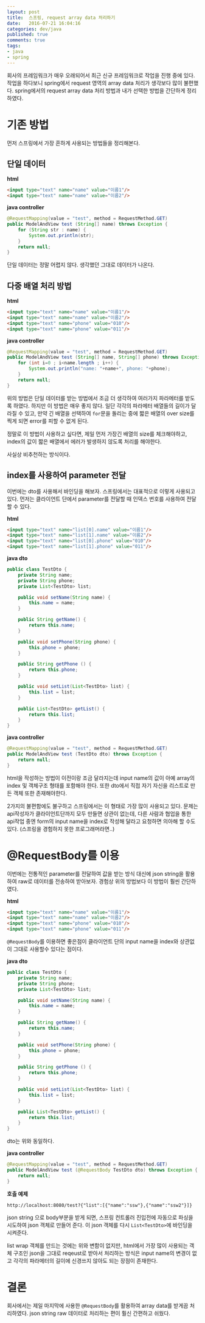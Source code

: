 ```yaml
---
layout: post
title:  스프링, request array data 처리하기
date:   2016-07-21 16:04:16
categories: dev/java
published: true
comments: true
tags: 
- java
- spring
---
```


회사의 프레임워크가 매우 오래되어서 최근 신규 프레임워크로 작업을 진행 중에 있다. 작업을 하다보니 spring에서 request 영역의 array data 처리가 생각보다 많이 불편했다. spring에서의 request array data 처리 방법과 내가 선택한 방법을 간단하게 정리하였다.

# 기존 방법

먼저 스프링에서 가장 흔하게 사용되는 방법들을 정리해본다.

## 단일 데이터

**html**

```html
<input type="text" name="name" value="이름1"/>
<input type="text" name="name" value="이름2"/>
```

**java controller**

```java
@RequestMapping(value = "test", method = RequestMethod.GET)
public ModelAndView test (String[] name) throws Exception {
	for (String str : name) {
		System.out.println(str);
	}
	return null;
}
```

단일 데이터는 정말 어렵지 않다. 생각했던 그대로 데이터가 나온다.

## 다중 배열 처리 방법

**html**

```html
<input type="text" name="name" value="이름1"/>
<input type="text" name="name" value="이름2"/>
<input type="text" name="phone" value="010"/>
<input type="text" name="phone" value="011"/>
```

**java controller**

```java
@RequestMapping(value = "test", method = RequestMethod.GET)
public ModelAndView test (String[] name, String[] phone) throws Exception {
	for (int i=0 ; i<name.length ; i++) {
		System.out.println("name: "+name+", phone: "+phone);
	}
	return null;
}
```

위의 방법은 단일 데이터를 받는 방법에서 조금 더 생각하여 여러가지 파라메터를 받도록 하였다. 하지만 이 방법은 매우 좋지 않다. 일단 각각의 파라메터 배열들의 길이가 달라질 수 있고, 만약 긴 배열을 선택하여 `for`문을 돌리는 중에 짧은 배열의 over size를 찍게 되면 error를 피할 수 없게 된다.

정말로 이 방법이 사용하고 싶다면, 제일 먼저 가장긴 배열의 size를 체크해야하고, index의 값이 짧은 배열에서 에러가 발생하지 않도록 처리를 해야한다. 

사실상 비추천하는 방식이다.

## index를 사용하여 parameter 전달

이번에는 dto를 사용해서 바인딩을 해보자. 스프링에서는 대표적으로 이렇게 사용되고 있다. 먼저는 클라이언트 단에서 parameter를 전달할 때 인덱스 번호를 사용하여 전달 할 수 있다.

**html**

```html
<input type="text" name="list[0].name" value="이름1"/>
<input type="text" name="list[1].name" value="이름2"/>
<input type="text" name="list[0].phone" value="010"/>
<input type="text" name="list[1].phone" value="011"/>
```

**java dto**

```java
public class TestDto {
	private String name;
	private String phone;
	private List<TestDto> list;

	public void setName(String name) {
		this.name = name;
	}

	public String getName() {
		return this.name;
	}

	public void setPhone(String phone) {
		this.phone = phone;
	}

	public String getPhone () {
		return this.phone;
	}

	public void setList(List<TestDto> list) {
		this.list = list;
	}

	public List<TestDto> getList() {
		return this.list;
	}
}
```

**java controller**

```java
@RequestMapping(value = "test", method = RequestMethod.GET)
public ModelAndView test (TestDto dto) throws Exception {
	return null;
}
```

html을 작성하는 방법이 이전이랑 조금 달라지는데 input name의 값이 아예 array의 index 및 객체구조 형태를 포함해야 한다. 또한 dto에서 직접 자기 자신을 리스트로 만든 객체 또한 존재해야한다. 

2가지의 불편함에도 불구하고 스프링에서는 이 형태로 가장 많이 사용되고 있다. 문제는 api작성자가 클라이언트단까지 모두 만들면 상관이 없는데, 다른 사람과 협업을 통한 api작업 중엔 form의 input name을 index로 작성해 달라고 요청하면 의아해 할 수도 있다. (스프링을 경험하지 못한 프로그래머라면..)

# @RequestBody를 이용

이번에는 전통적인 parameter를 전달하여 값을 받는 방식 대신에 json string을 활용하여 raw로 데이터를 전송하여 받아보자. 경험상 위의 방법보다 이 방법이 훨씬 간단하였다.

**html**

```html
<input type="text" name="name" value="이름1"/>
<input type="text" name="name" value="이름2"/>
<input type="text" name="phone" value="010"/>
<input type="text" name="phone" value="011"/>
```

`@RequestBody`를 이용하면 좋은점이 클라이언트 단의 input name을 index와 상관없이 그대로 사용할수 있다는 점이다.

**java dto**

```java
public class TestDto {
	private String name;
	private String phone;
	private List<TestDto> list;

	public void setName(String name) {
		this.name = name;
	}

	public String getName() {
		return this.name;
	}

	public void setPhone(String phone) {
		this.phone = phone;
	}

	public String getPhone () {
		return this.phone;
	}

	public void setList(List<TestDto> list) {
		this.list = list;
	}

	public List<TestDto> getList() {
		return this.list;
	}
}
```

dto는 위와 동일하다.

**java controller**

```java
@RequestMapping(value = "test", method = RequestMethod.GET)
public ModelAndView test (@RequestBody TestDto dto) throws Exception {
	return null;
}
```

**호출 예제**

```
http://localhost:8080/test?{"list":[{"name":"ssw"},{"name":"ssw2"}]}
```

json string 으로 body부분을 받게 되면, 스프링 컨트롤러 진입전에 자동으로 파싱을 시도하여 json 객체로 만들어 준다. 이 json 객체를 다시 `List<TestDto>`에 바인딩을 시켜준다.

list wrap 객체를 만드는 것에는 위와 변함이 없지만, html에서 가장 많이 사용되는 객체 구조인 json을 그대로 reqeust로 받아서 처리하는 방식은 input name의 변경이 없고 각각의 파라메터의 길이에 신경쓰지 않아도 되는 장점이 존재한다.

# 결론

회사에서는 제일 마지막에 사용한 `@RequestBody`를 활용하여 array data를 받게끔 처리하였다. json string raw 데이터로 처리하는 편이 훨신 간편하고 쉬웠다.